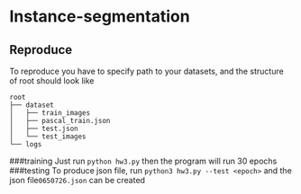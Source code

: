 # Instance-segmentation

## Reproduce
To reproduce you have to specify path to your datasets, and the structure of root should look like
```
root
├── dataset
│   ├── train_images
│   ├── pascal_train.json
│   ├── test.json
│   └── test_images
└── logs
```

###training
Just run `python hw3.py` then the program will run 30 epochs
###testing
To produce json file, run `python3 hw3.py --test <epoch>` and the json file`0650726.json` can be created
